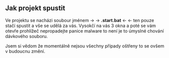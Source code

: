 ## Jak projekt spustit

Ve projektu se nacházi soubour jménem → → **.start.bat** ← ← ten pouze stačí spustit a vše se udělá za vás. Vysokčí na vás 3 okna a poté se vám otevře prohlížeč nepropadejte panice malware to není je to úmyslné chování dávkového souboru.

Jsem si vědom že momentálně nejsou všechny případy oštřeny to se ovšem v budoucnu změní.
